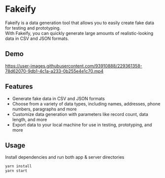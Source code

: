 # Fakeify

Fakeify is a data generation tool that allows you to easily create fake data 
for testing and prototyping. 
<br/>With Fakeify, you can quickly generate large amounts of realistic-looking data in CSV and JSON formats.


## Demo


https://user-images.githubusercontent.com/93910888/229361358-78d62070-9db1-4c1a-a233-0b255e4e1c70.mp4


## Features

- Generate fake data in CSV and JSON formats
- Choose from a variety of data types, including names, addresses, phone numbers, paragraphs and more
- Customize data generation with parameters like record count, data length, and more
- Export data to your local machine for use in testing, prototyping, and more

## Usage

Install dependencies and run both app & server directories
```bash
yarn install
yarn start
```
